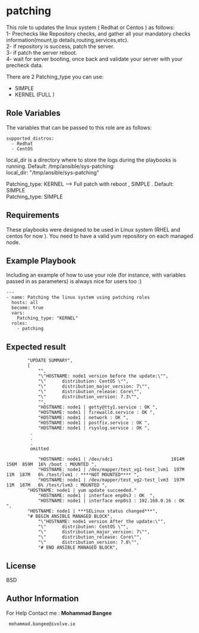 patching
=========

This role to updates the linux system ( Redhat or Centos ) as follows:  
1- Prechecks like Repository checks, and gather all your mandatory checks information(mount,ip details,routing,services,etc).  
2- if repository is success, patch the server.  
3- if patch the server reboot.  
4- wait for  server booting, once back and validate your server with your precheck data.  


There are 2 Patching_type you can use:  
  - SIMPLE
  - KERNEL (FULL )

Role Variables
--------------
The variables that can be passed to this role are as follows:  
```
supported_distros:  
  - Redhat
  - CentOS
```
local_dir is a directory where to store the logs during the playbooks is running. Default: /tmp/ansible/sys-patching:  
local_dir: "/tmp/ansible/sys-patching"  

Patching_type: KERNEL --> Full patch with reboot , SIMPLE . Default: SIMPLE  
Patching_type:  SIMPLE

Requirements
------------
These playbooks were designed to be used in Linux system  (RHEL and centos for now ). You need to have a valid yum repository on each managed node.


Example Playbook
----------------

Including an example of how to use your role (for instance, with variables passed in as parameters) is always nice for users too :)  
```
---  
- name: Patching the linux system using patching roles  
  hosts: all  
  become: true  
  vars:  
    Patching_type: "KERNEL"  
  roles:  
    - patching  
```

Expected result  
---------------  

```
        "UPDATE SUMMARY", 
        [
            "", 
            "\"HOSTNAME: node1 version before the update:\"", 
            "\"      distribution: CentOS \"", 
            "\"      distribution_major_version: 7\"", 
            "\"      distribution_release: Core\"", 
            "\"      distribution_version: 7.3\"", 
            "", 
            "HOSTNAME: node1 | getty@tty1.service : OK ", 
            "HOSTNAME: node1 | firewalld.service : OK ", 
            "HOSTNAME: node1 | network : OK ", 
            "HOSTNAME: node1 | postfix.service : OK ", 
            "HOSTNAME: node1 | rsyslog.service : OK ", 
	     .
	     .
 	     .
	     omitted

            "HOSTNAME: node1 | /dev/sdc1                      1014M  156M  859M  16% /boot : MOUNTED ", 
            "HOSTNAME: node1 | /dev/mapper/test_vg1-test_lvm1  197M   11M  187M   6% /test/lvm1 : ****NOT MOUNTED**** ", 
            "HOSTNAME: node1 | /dev/mapper/test_vg2-test_lvm3  197M   11M  187M   6% /test/lvm3 : MOUNTED ", 
	    "HOSTNAME: node1 | yum update succeeded."
            "HOSTNAME: node1 | interface enp0s3 : OK  ", 
            "HOSTNAME: node1 | interface enp0s3 : 192.168.0.16 : OK  ",	
	    "HOSTNAME: node1 | ***SELinux status changed***",
	    "# BEGIN ANSIBLE MANAGED BLOCK", 
            "\"HOSTNAME: node1 version After the update:\"", 
            "\"      distribution: CentOS \"", 
            "\"      distribution_major_version: 7\"", 
            "\"      distribution_release: Core\"", 
            "\"      distribution_version: 7.8\"", 
            "# END ANSIBLE MANAGED BLOCK",
```
  
License
-------

BSD

Author Information
------------------

For Help Contact me : **Mohammad Bangee**

     mohammad.bangee@ivolve.io
